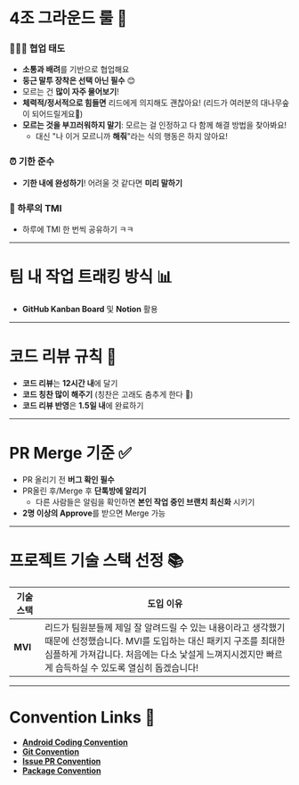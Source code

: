 # 4조 그라운드 룰 🌱

### 🧑‍🤝‍🧑 협업 태도
- **소통과 배려**를 기반으로 협업해요
- **둥근 말투 장착은 선택 아닌 필수** 😊
- 모르는 건 **많이 자주 물어보기**!
- **체력적/정서적으로 힘들면** 리드에게 의지해도 괜찮아요! (리드가 여러분의 대나무숲이 되어드릴게요🌳)
- **모르는 것을 부끄러워하지 말기**: 모르는 걸 인정하고 다 함께 해결 방법을 찾아봐요!
  - 대신 "나 이거 모르니까 **해줘**"라는 식의 행동은 하지 않아요!

### ⏰ 기한 준수
- **기한 내에 완성하기**! 어려울 것 같다면 **미리 말하기**

### 🌈 하루의 TMI
- 하루에 TMI 한 번씩 공유하기 ㅋㅋ

---

# 팀 내 작업 트래킹 방식 📊
- **GitHub Kanban Board** 및 **Notion** 활용

---

# 코드 리뷰 규칙 📝

- **코드 리뷰**는 **12시간 내**에 달기
- **코드 칭찬 많이 해주기** (칭찬은 고래도 춤추게 한다 🐳)
- **코드 리뷰 반영**은 **1.5일 내**에 완료하기

---

# PR Merge 기준 ✅

- PR 올리기 전 **버그 확인 필수**
- PR올린 후/Merge 후 **단톡방에 알리기**
  - 다른 사람들은 알림을 확인하면 **본인 작업 중인 브랜치 최신화** 시키기
- **2명 이상의 Approve**를 받으면 Merge 가능

---

# 프로젝트 기술 스택 선정 📚

| 기술 스택 | 도입 이유 |
| --- | --- |
| **MVI** | 리드가 팀원분들께 제일 잘 알려드릴 수 있는 내용이라고 생각했기 때문에 선정했습니다. MVI를 도입하는 대신 패키지 구조를 최대한 심플하게 가져갑니다. 처음에는 다소 낯설게 느껴지시겠지만 빠르게 습득하실 수 있도록 열심히 돕겠습니다! |

---

# Convention Links 📌

- **[Android Coding Convention](https://github.com/SOPT-all/35-COLLABORATION-ANDROID-TWOSOMEHEART/wiki/Android-Coding-Convention)**
- **[Git Convention](https://github.com/SOPT-all/35-COLLABORATION-ANDROID-TWOSOMEHEART/wiki/Git-Convention)**
- **[Issue PR Convention](https://github.com/SOPT-all/35-COLLABORATION-ANDROID-TWOSOMEHEART/wiki/Issue-PR-Convention)**
- **[Package Convention](https://github.com/SOPT-all/35-COLLABORATION-ANDROID-TWOSOMEHEART/wiki/Package-Convention)**
